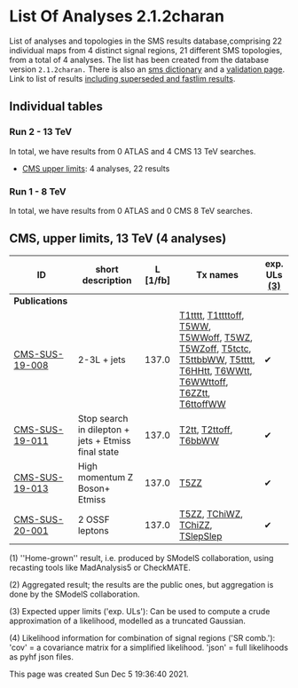 # List Of Analyses 2.1.2charan 
List of analyses and topologies in the SMS results database,comprising 22 individual maps from 4 distinct signal regions, 21 different SMS topologies, from a total of 4 analyses.
The list has been created from the database version `2.1.2charan.`
There is also an  [sms dictionary](SmsDictionary212charan) and a [validation page](Validation212charan).
Link to list of results [including superseded and fastlim results](ListOfAnalyses212charanWithSuperseded).

## Individual tables

### Run 2 - 13 TeV
In total, we have results from 0 ATLAS and 4 CMS 13 TeV searches.
 * [CMS upper limits](#CMSupperlimits13): 4  analyses, 22 results

### Run 1 - 8 TeV
In total, we have results from 0 ATLAS and 0 CMS 8 TeV searches.

<a name="CMSupperlimits13"></a>
## CMS, upper limits, 13 TeV (4 analyses)

| **ID** | **short description** | **L [1/fb]** | **Tx names** | **exp. ULs [(3)](#A3)** |
|--------|-----------------------|--------------|--------------|-------------------------|
| **Publications** | | | | |
| [CMS-SUS-19-008](http://cms-results.web.cern.ch/cms-results/public-results/publications/SUS-19-008/index.html)<a name="CMS-SUS-19-008"></a> | 2-3L + jets | 137.0 | [T1tttt](SmsDictionary212charan#T1tttt), [T1ttttoff](SmsDictionary212charan#T1ttttoff), [T5WW](SmsDictionary212charan#T5WW), [T5WWoff](SmsDictionary212charan#T5WWoff), [T5WZ](SmsDictionary212charan#T5WZ), [T5WZoff](SmsDictionary212charan#T5WZoff), [T5tctc](SmsDictionary212charan#T5tctc), [T5ttbbWW](SmsDictionary212charan#T5ttbbWW), [T5tttt](SmsDictionary212charan#T5tttt), [T6HHtt](SmsDictionary212charan#T6HHtt), [T6WWtt](SmsDictionary212charan#T6WWtt), [T6WWttoff](SmsDictionary212charan#T6WWttoff), [T6ZZtt](SmsDictionary212charan#T6ZZtt), [T6ttoffWW](SmsDictionary212charan#T6ttoffWW) | &#10004; |
| [CMS-SUS-19-011](http://cms-results.web.cern.ch/cms-results/public-results/publications/SUS-19-011/index.html)<a name="CMS-SUS-19-011"></a> | Stop search in dilepton + jets + Etmiss final state | 137.0 | [T2tt](SmsDictionary212charan#T2tt), [T2ttoff](SmsDictionary212charan#T2ttoff), [T6bbWW](SmsDictionary212charan#T6bbWW) | &#10004; |
| [CMS-SUS-19-013](http://cms-results.web.cern.ch/cms-results/public-results/publications/SUS-19-013/index.html)<a name="CMS-SUS-19-013"></a> | High momentum Z Boson+ Etmiss | 137.0 | [T5ZZ](SmsDictionary212charan#T5ZZ) | &#10004; |
| [CMS-SUS-20-001](http://cms-results.web.cern.ch/cms-results/public-results/publications/SUS-20-001/index.html)<a name="CMS-SUS-20-001"></a> | 2 OSSF leptons | 137.0 | [T5ZZ](SmsDictionary212charan#T5ZZ), [TChiWZ](SmsDictionary212charan#TChiWZ), [TChiZZ](SmsDictionary212charan#TChiZZ), [TSlepSlep](SmsDictionary212charan#TSlepSlep) | &#10004; |


<a name='A1'>(1)</a> ''Home-grown'' result, i.e. produced by SModelS collaboration, using recasting tools like MadAnalysis5 or CheckMATE.

<a name='A2'>(2)</a> Aggregated result; the results are the public ones, but aggregation is done by the SModelS collaboration.

<a name='A3'>(3)</a> Expected upper limits ('exp. ULs'): Can be used to compute a crude approximation of a likelihood, modelled as a truncated Gaussian.

<a name='A4'>(4)</a> Likelihood information for combination of signal regions ('SR comb.'): 'cov' = a covariance matrix for a simplified likelihood. 'json' = full likelihoods as pyhf json files.

This page was created Sun Dec  5 19:36:40 2021.
